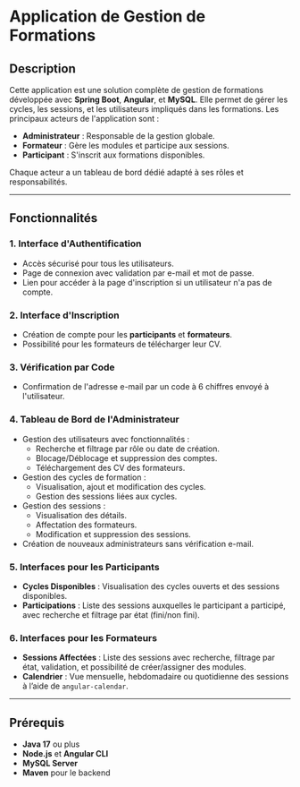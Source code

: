 # Application de Gestion de Formations

## Description
Cette application est une solution complète de gestion de formations développée avec **Spring Boot**, **Angular**, et **MySQL**. Elle permet de gérer les cycles, les sessions, et les utilisateurs impliqués dans les formations. Les principaux acteurs de l'application sont :

- **Administrateur** : Responsable de la gestion globale.
- **Formateur** : Gère les modules et participe aux sessions.
- **Participant** : S'inscrit aux formations disponibles.

Chaque acteur a un tableau de bord dédié adapté à ses rôles et responsabilités.

---

## Fonctionnalités

### **1. Interface d'Authentification**
- Accès sécurisé pour tous les utilisateurs.
- Page de connexion avec validation par e-mail et mot de passe.
- Lien pour accéder à la page d'inscription si un utilisateur n'a pas de compte.

### **2. Interface d'Inscription**
- Création de compte pour les **participants** et **formateurs**.
- Possibilité pour les formateurs de télécharger leur CV.

### **3. Vérification par Code**
- Confirmation de l'adresse e-mail par un code à 6 chiffres envoyé à l'utilisateur.

### **4. Tableau de Bord de l'Administrateur**
- Gestion des utilisateurs avec fonctionnalités :
  - Recherche et filtrage par rôle ou date de création.
  - Blocage/Déblocage et suppression des comptes.
  - Téléchargement des CV des formateurs.
- Gestion des cycles de formation :
  - Visualisation, ajout et modification des cycles.
  - Gestion des sessions liées aux cycles.
- Gestion des sessions :
  - Visualisation des détails.
  - Affectation des formateurs.
  - Modification et suppression des sessions.
- Création de nouveaux administrateurs sans vérification e-mail.

### **5. Interfaces pour les Participants**
- **Cycles Disponibles** : Visualisation des cycles ouverts et des sessions disponibles.
- **Participations** : Liste des sessions auxquelles le participant a participé, avec recherche et filtrage par état (fini/non fini).

### **6. Interfaces pour les Formateurs**
- **Sessions Affectées** : Liste des sessions avec recherche, filtrage par état, validation, et possibilité de créer/assigner des modules.
- **Calendrier** : Vue mensuelle, hebdomadaire ou quotidienne des sessions à l’aide de `angular-calendar`.

---

## Prérequis
- **Java 17** ou plus
- **Node.js** et **Angular CLI**
- **MySQL Server**
- **Maven** pour le backend

